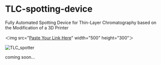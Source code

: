 # TLC-spotting-device
Fully Automated Spotting Device for Thin-Layer Chromatography based on the Modification of a 3D Printer

＜img src="[Paste Your Link Here](https://github.com/jochenneumaier/TLC-spotting-device/assets/128811993/0e44bb3b-a4cd-4f36-97c1-23cda987d2c2)" width="500" height="300"＞

![TLC_spotter](https://github.com/jochenneumaier/TLC-spotting-device/assets/128811993/0e44bb3b-a4cd-4f36-97c1-23cda987d2c2)

coming soon...
